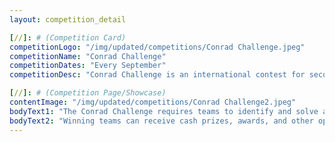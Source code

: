 ```yaml
---
layout: competition_detail

[//]: # (Competition Card)
competitionLogo: "/img/updated/competitions/Conrad Challenge.jpeg"
competitionName: "Conrad Challenge"
competitionDates: "Every September"
competitionDesc: "Conrad Challenge is an international contest for secondary students, promoting STEM-based solutions to real-world problems."

[//]: # (Competition Page/Showcase)
contentImage: "/img/updated/competitions/Conrad Challenge2.jpeg"
bodyText1: "The Conrad Challenge requires teams to identify and solve actual problems faced globally or in their communities. These issues may encompass various fields such as environmental protection, healthcare, sustainable energy, and aerospace. Although headquartered in the United States, the Conrad Challenge attracts students from all around the world."
bodyText2: "Winning teams can receive cash prizes, awards, and other opportunities, such as participation in special events and further mentorship. For secondary school students, the Conrad Challenge is an excellent project to enhance their profiles, significantly aiding in their applications to prestigious universities."
---
```

